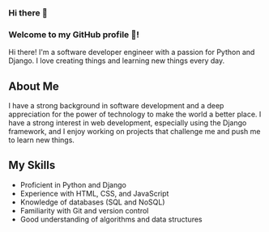 ### Hi there 👋

<!--
**kanguarrovi/kanguarrovi** is a ✨ _special_ ✨ repository because its `README.md` (this file) appears on your GitHub profile.

Here are some ideas to get you started:

- 🔭 I’m currently working on ...
- 🌱 I’m currently learning ...
- 👯 I’m looking to collaborate on ...
- 🤔 I’m looking for help with ...
- 💬 Ask me about ...
- 📫 How to reach me: ...
- 😄 Pronouns: ...
- ⚡ Fun fact: ...
-->

### Welcome to my GitHub profile 👋!

Hi there! I'm a software developer engineer with a passion for Python and Django. I love creating things and learning new things every day.

## About Me

I have a strong background in software development and a deep appreciation for the power of technology to make the world a better place. I have a strong interest in web development, especially using the Django framework, and I enjoy working on projects that challenge me and push me to learn new things.

## My Skills

+ Proficient in Python and Django
+ Experience with HTML, CSS, and JavaScript
+ Knowledge of databases (SQL and NoSQL)
+ Familiarity with Git and version control
+ Good understanding of algorithms and data structures
